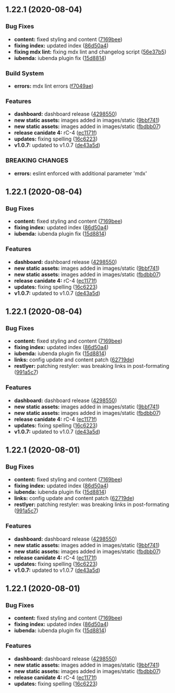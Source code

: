 ## 1.22.1 (2020-08-04)


### Bug Fixes

* **content:** fixed styling and content ([7169bee](https://github.com/freight-trust/webapp/commit/7169bee7970ded4e1dec75baf7d7b655be086c31))
* **fixing index:** updated index ([86d50a4](https://github.com/freight-trust/webapp/commit/86d50a4abff9d554ce5e2cd439a86864fbd28890))
* **fixing mdx lint:** fixing mdx lint and changelog script ([56e37b5](https://github.com/freight-trust/webapp/commit/56e37b5e6c0f9e385eede38c3066ba8583bbe425))
* **iubenda:** iubenda plugin fix ([15d8814](https://github.com/freight-trust/webapp/commit/15d8814cb11d38001fa58c4823240bf85d2c6548))


### Build System

* **errors:** mdx lint errors ([f7049ae](https://github.com/freight-trust/webapp/commit/f7049aedf8e63ccfcd1fe21c57a83c52a0a580a1))


### Features

* **dashboard:** dashboard release ([4298550](https://github.com/freight-trust/webapp/commit/429855048e4e8ae2543f8672495df18478229fad))
* **new static assets:** images added in images/static ([9bbf741](https://github.com/freight-trust/webapp/commit/9bbf741ae8da8294d25792fe40299a1c68853386))
* **new static assets:** images added in images/static ([fbdbb07](https://github.com/freight-trust/webapp/commit/fbdbb07dfdccd1ebb78635f3242d109eb1997350))
* **release canidate 4:** rC-4 ([ec1171f](https://github.com/freight-trust/webapp/commit/ec1171f701509808373c642783a3bb59e68c0ff2))
* **updates:** fixing spelling ([16c6223](https://github.com/freight-trust/webapp/commit/16c622387fd3e87c3bb3f636f13ce8a9cce71a88))
* **v1.0.7:** updated to v1.0.7 ([de43a5d](https://github.com/freight-trust/webapp/commit/de43a5daa158628e9e870ce82241337543fd6f6c))


### BREAKING CHANGES

* **errors:** eslint enforced with additional parameter 'mdx'



## 1.22.1 (2020-08-04)


### Bug Fixes

* **content:** fixed styling and content ([7169bee](https://github.com/freight-trust/webapp/commit/7169bee7970ded4e1dec75baf7d7b655be086c31))
* **fixing index:** updated index ([86d50a4](https://github.com/freight-trust/webapp/commit/86d50a4abff9d554ce5e2cd439a86864fbd28890))
* **iubenda:** iubenda plugin fix ([15d8814](https://github.com/freight-trust/webapp/commit/15d8814cb11d38001fa58c4823240bf85d2c6548))


### Features

* **dashboard:** dashboard release ([4298550](https://github.com/freight-trust/webapp/commit/429855048e4e8ae2543f8672495df18478229fad))
* **new static assets:** images added in images/static ([9bbf741](https://github.com/freight-trust/webapp/commit/9bbf741ae8da8294d25792fe40299a1c68853386))
* **new static assets:** images added in images/static ([fbdbb07](https://github.com/freight-trust/webapp/commit/fbdbb07dfdccd1ebb78635f3242d109eb1997350))
* **release canidate 4:** rC-4 ([ec1171f](https://github.com/freight-trust/webapp/commit/ec1171f701509808373c642783a3bb59e68c0ff2))
* **updates:** fixing spelling ([16c6223](https://github.com/freight-trust/webapp/commit/16c622387fd3e87c3bb3f636f13ce8a9cce71a88))
* **v1.0.7:** updated to v1.0.7 ([de43a5d](https://github.com/freight-trust/webapp/commit/de43a5daa158628e9e870ce82241337543fd6f6c))



## 1.22.1 (2020-08-04)


### Bug Fixes

* **content:** fixed styling and content ([7169bee](https://github.com/freight-trust/webapp/commit/7169bee7970ded4e1dec75baf7d7b655be086c31))
* **fixing index:** updated index ([86d50a4](https://github.com/freight-trust/webapp/commit/86d50a4abff9d554ce5e2cd439a86864fbd28890))
* **iubenda:** iubenda plugin fix ([15d8814](https://github.com/freight-trust/webapp/commit/15d8814cb11d38001fa58c4823240bf85d2c6548))
* **links:** config update and content patch ([62719de](https://github.com/freight-trust/webapp/commit/62719de1be4a325d6a68c40af34876a77cc4ef6a))
* **restlyer:** patching restyler: was breaking links in post-formating ([991a5c7](https://github.com/freight-trust/webapp/commit/991a5c70041eb42bfccd993a9e15e1f424b383ef))


### Features

* **dashboard:** dashboard release ([4298550](https://github.com/freight-trust/webapp/commit/429855048e4e8ae2543f8672495df18478229fad))
* **new static assets:** images added in images/static ([9bbf741](https://github.com/freight-trust/webapp/commit/9bbf741ae8da8294d25792fe40299a1c68853386))
* **new static assets:** images added in images/static ([fbdbb07](https://github.com/freight-trust/webapp/commit/fbdbb07dfdccd1ebb78635f3242d109eb1997350))
* **release canidate 4:** rC-4 ([ec1171f](https://github.com/freight-trust/webapp/commit/ec1171f701509808373c642783a3bb59e68c0ff2))
* **updates:** fixing spelling ([16c6223](https://github.com/freight-trust/webapp/commit/16c622387fd3e87c3bb3f636f13ce8a9cce71a88))
* **v1.0.7:** updated to v1.0.7 ([de43a5d](https://github.com/freight-trust/webapp/commit/de43a5daa158628e9e870ce82241337543fd6f6c))



## 1.22.1 (2020-08-01)


### Bug Fixes

- **content:** fixed styling and content ([7169bee](https://github.com/freight-trust/webapp/commit/7169bee7970ded4e1dec75baf7d7b655be086c31))
- **fixing index:** updated index ([86d50a4](https://github.com/freight-trust/webapp/commit/86d50a4abff9d554ce5e2cd439a86864fbd28890))
- **iubenda:** iubenda plugin fix ([15d8814](https://github.com/freight-trust/webapp/commit/15d8814cb11d38001fa58c4823240bf85d2c6548))
- **links:** config update and content patch ([62719de](https://github.com/freight-trust/webapp/commit/62719de1be4a325d6a68c40af34876a77cc4ef6a))
- **restlyer:** patching restyler: was breaking links in post-formating ([991a5c7](https://github.com/freight-trust/webapp/commit/991a5c70041eb42bfccd993a9e15e1f424b383ef))

### Features

- **dashboard:** dashboard release ([4298550](https://github.com/freight-trust/webapp/commit/429855048e4e8ae2543f8672495df18478229fad))
- **new static assets:** images added in images/static ([9bbf741](https://github.com/freight-trust/webapp/commit/9bbf741ae8da8294d25792fe40299a1c68853386))
- **new static assets:** images added in images/static ([fbdbb07](https://github.com/freight-trust/webapp/commit/fbdbb07dfdccd1ebb78635f3242d109eb1997350))
- **release canidate 4:** rC-4 ([ec1171f](https://github.com/freight-trust/webapp/commit/ec1171f701509808373c642783a3bb59e68c0ff2))
- **updates:** fixing spelling ([16c6223](https://github.com/freight-trust/webapp/commit/16c622387fd3e87c3bb3f636f13ce8a9cce71a88))
- **v1.0.7:** updated to v1.0.7 ([de43a5d](https://github.com/freight-trust/webapp/commit/de43a5daa158628e9e870ce82241337543fd6f6c))

## 1.22.1 (2020-08-01)

### Bug Fixes

- **content:** fixed styling and content ([7169bee](https://github.com/freight-trust/webapp/commit/7169bee7970ded4e1dec75baf7d7b655be086c31))
- **fixing index:** updated index ([86d50a4](https://github.com/freight-trust/webapp/commit/86d50a4abff9d554ce5e2cd439a86864fbd28890))
- **iubenda:** iubenda plugin fix ([15d8814](https://github.com/freight-trust/webapp/commit/15d8814cb11d38001fa58c4823240bf85d2c6548))

### Features

- **dashboard:** dashboard release ([4298550](https://github.com/freight-trust/webapp/commit/429855048e4e8ae2543f8672495df18478229fad))
- **new static assets:** images added in images/static ([9bbf741](https://github.com/freight-trust/webapp/commit/9bbf741ae8da8294d25792fe40299a1c68853386))
- **new static assets:** images added in images/static ([fbdbb07](https://github.com/freight-trust/webapp/commit/fbdbb07dfdccd1ebb78635f3242d109eb1997350))
- **release canidate 4:** rC-4 ([ec1171f](https://github.com/freight-trust/webapp/commit/ec1171f701509808373c642783a3bb59e68c0ff2))
- **updates:** fixing spelling ([16c6223](https://github.com/freight-trust/webapp/commit/16c622387fd3e87c3bb3f636f13ce8a9cce71a88))

